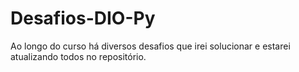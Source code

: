 # Desafios-DIO-Py
Ao longo do curso há diversos desafios que irei solucionar e estarei atualizando todos no repositório.
